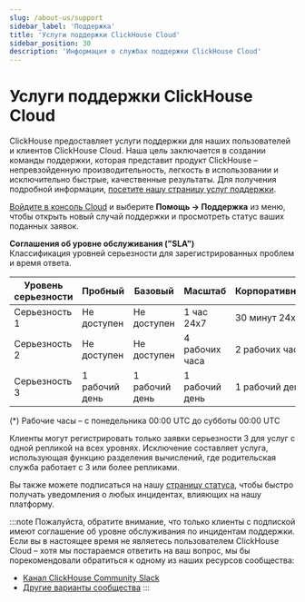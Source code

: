 ```yaml
---
slug: /about-us/support
sidebar_label: 'Поддержка'
title: 'Услуги поддержки ClickHouse Cloud'
sidebar_position: 30
description: 'Информация о службах поддержки ClickHouse Cloud'
---
```



# Услуги поддержки ClickHouse Cloud

ClickHouse предоставляет услуги поддержки для наших пользователей и клиентов ClickHouse Cloud. Наша цель заключается в создании команды поддержки, которая представит продукт ClickHouse – непревзойденную производительность, легкость в использовании и исключительно быстрые, качественные результаты. Для получения подробной информации, [посетите нашу страницу услуг поддержки](https://clickhouse.com/support/program/).

[Войдите в консоль Cloud](https://console.clickhouse.cloud/support) и выберите **Помощь -> Поддержка** из меню, чтобы открыть новый случай поддержки и просмотреть статус ваших поданных заявок. 

**Соглашения об уровне обслуживания ("SLA")**  
Классификация уровней серьезности для зарегистрированных проблем и время ответа.

| Уровень серьезности | Пробный                 | Базовый                   | Масштаб                     | Корпоративный                                                                             |
|---------------------|------------------------|---------------------------|-----------------------------|-----------------------------------------------------------------------------------------|
| Серьезность 1       | Не доступен            | Не доступен               | 1 час 24x7                 | 30 минут 24x7                                                                          |
| Серьезность 2       | Не доступен            | Не доступен               | 4 рабочих часа              | 2 рабочих часа                                                                          |
| Серьезность 3       | 1 рабочий день         | 1 рабочий день            | 1 рабочий день              | 1 рабочий день                                                                          | 

(*) Рабочие часы – с понедельника 00:00 UTC до субботы 00:00 UTC

Клиенты могут регистрировать только заявки серьезности 3 для услуг с одной репликой на всех уровнях. Исключение составляет услуга, использующая функцию разделения вычислений, где родительская служба работает с 3 или более репликами.

Вы также можете подписаться на нашу [страницу статуса](https://status.clickhouse.com), чтобы быстро получать уведомления о любых инцидентах, влияющих на нашу платформу.

:::note
Пожалуйста, обратите внимание, что только клиенты с подпиской имеют соглашение об уровне обслуживания по инцидентам поддержки. Если вы в настоящее время не являетесь пользователем ClickHouse Cloud – хотя мы постараемся ответить на ваш вопрос, мы бы порекомендовали обратиться к одному из наших ресурсов сообщества:

- [Канал ClickHouse Community Slack](https://clickhouse.com/slack)
- [Другие варианты сообщества](https://github.com/ClickHouse/ClickHouse/blob/master/README.md#useful-links)
:::
